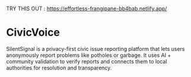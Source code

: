 TRY THIS OUT : https://effortless-frangipane-bb4bab.netlify.app/

# CivicVoice
SilentSignal is a privacy-first civic issue reporting platform that lets users anonymously report problems like potholes or garbage. It uses AI + community validation to verify reports and connects them to local authorities for resolution and transparency.
